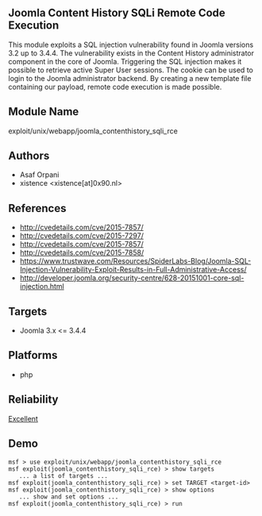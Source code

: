 ## Joomla Content History SQLi Remote Code Execution

This module exploits a SQL injection vulnerability found in 
Joomla versions 3.2 up to 3.4.4. The vulnerability exists in 
the Content History administrator component in the core of 
Joomla. Triggering the SQL injection makes it possible to 
retrieve active Super User sessions. The cookie can be used 
to login to the Joomla administrator backend. By creating a 
new template file containing our payload, remote code 
execution is made possible.


## Module Name
exploit/unix/webapp/joomla_contenthistory_sqli_rce

## Authors
* Asaf Orpani
* xistence <xistence[at]0x90.nl>


## References
* http://cvedetails.com/cve/2015-7857/
* http://cvedetails.com/cve/2015-7297/
* http://cvedetails.com/cve/2015-7857/
* http://cvedetails.com/cve/2015-7858/
* https://www.trustwave.com/Resources/SpiderLabs-Blog/Joomla-SQL-Injection-Vulnerability-Exploit-Results-in-Full-Administrative-Access/
* http://developer.joomla.org/security-centre/628-20151001-core-sql-injection.html



## Targets
* Joomla 3.x <= 3.4.4


## Platforms
* php

## Reliability
[Excellent](https://github.com/rapid7/metasploit-framework/wiki/Exploit-Ranking)

## Demo

```
msf > use exploit/unix/webapp/joomla_contenthistory_sqli_rce
msf exploit(joomla_contenthistory_sqli_rce) > show targets
   ... a list of targets ...
msf exploit(joomla_contenthistory_sqli_rce) > set TARGET <target-id>
msf exploit(joomla_contenthistory_sqli_rce) > show options
   ... show and set options ...
msf exploit(joomla_contenthistory_sqli_rce) > run
```
    
    